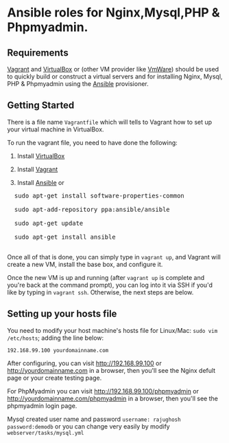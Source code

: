 # Ansible roles for Nginx,Mysql,PHP & Phpmyadmin.

## Requirements
[Vagrant](https://www.vagrantup.com) and [VirtualBox](https://www.virtualbox.org) or (other VM provider like [VmWare](https://www.vmware.com)) should be used to quickly build or construct a virtual servers and for installing Nginx, Mysql, PHP & Phpmyadmin using the [Ansible](http://www.ansible.com/) provisioner.

## Getting Started
There is a file name `Vagrantfile` which will tells to Vagrant how to set up your virtual machine in VirtualBox.

To run the vagrant file, you need to have done the following:

  1. Install [VirtualBox](https://www.virtualbox.org/wiki/Downloads)
  
  2. Install [Vagrant](https://www.vagrantup.com/downloads.html)
  
  3. Install [Ansible](http://docs.ansible.com/intro_installation.html) or 
  <pre>
  sudo apt-get install software-properties-common

  sudo apt-add-repository ppa:ansible/ansible

  sudo apt-get update

  sudo apt-get install ansible
  </pre>

Once all of that is done, you can simply type in `vagrant up`, and Vagrant will create a new VM, install the base box, and configure it.

Once the new VM is up and running (after `vagrant up` is complete and you're back at the command prompt), you can log into it via SSH if you'd like by typing in `vagrant ssh`. Otherwise, the next steps are below.

## Setting up your hosts file

You need to modify your host machine's hosts file for Linux/Mac: `sudo vim /etc/hosts`; adding the line below:

    192.168.99.100 yourdomainname.com


After configuring, you can visit http://192.168.99.100 or http://yourdomainname.com in a browser, then you'll see the Nginx defult page or your create testing page. 

For PhpMyadmin you can visit http://192.168.99.100/phpmyadmin or http://yourdomainname.com/phpmyadmin in a browser, then you'll see the phpmyadmin login page. 

Mysql created user name and password  `username: rajughosh password:demodb` or you can change very easily by modify `webserver/tasks/mysql.yml` 
